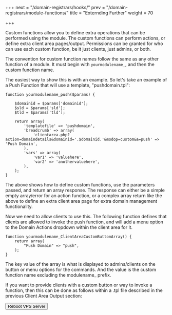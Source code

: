 +++
next = "/domain-registrars/hooks/"
prev = "/domain-registrars/module-functions/"
title = "Externding Further"
weight = 70

+++

Custom functions allow you to define extra operations that can be performed using the module. The custom functions can perform actions, or define extra client area pages/output. Permissions can be granted for who can use each custom function, be it just clients, just admins, or both.

The convention for custom function names follow the same as any other function of a module. It must begin with `yourmodulename_`, and then the custom function name.

The easiest way to show this is with an example. So let's take an example of a Push Function that will use a template, "pushdomain.tpl":

```
function yourmodulename_push($params) {

    $domainid = $params['domainid'];
    $sld = $params['sld'];
    $tld = $params['tld'];

    return array(
        'templatefile' => 'pushdomain',
        'breadcrumb' => array(
            'clientarea.php?action=domaindetails&domainid='.$domainid.'&modop=custom&a=push' => 'Push Domain',
        ),
        'vars' => array(
            'var1' => 'valuehere',
            'var2' => 'anothervaluehere',
        ),
    );
}
```

The above shows how to define custom functions, use the parameters passed, and return an array response. The response can either be a simple empty array/error for an action function, or a complex array return like the above to define an extra client area page for extra domain management functionality.

Now we need to allow clients to use this. The following function defines that clients are allowed to invoke the push function, and will add a menu option to the Domain Actions dropdown within the client area for it.

```
function yourmodulename_ClientAreaCustomButtonArray() {
    return array(
        "Push Domain" => "push",
    );
}
```

The key value of the array is what is displayed to admins/clients on the button or menu options for the commands. And the value is the custom function name excluding the modulename_ prefix.

If you want to provide clients with a custom button or way to invoke a function, then this can be done as follows within a .tpl file described in the previous Client Area Output section:

 <form method="post" action="clientarea.php?action=domaindetails">
 <input type="hidden" name="domainid" value="{$domainid}" />
 <input type="hidden" name="modop" value="custom" />
 <input type="hidden" name="a" value="reboot" />
 <input type="submit" value="Reboot VPS Server" />
 </form>
